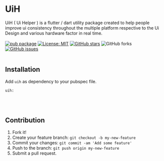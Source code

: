 # UiH

UiH ( Ui Helper ) is a flutter / dart utility package created to help people improve ui consistency throughout the multiple platform respective to the Ui Design and various hardware factor in real time.
<br><br>
[![pub package](https://img.shields.io/pub/v/UiH?style=for-the-badge)](https://pub.dev/packages/UiH) [![License: MIT](https://img.shields.io/badge/license-MIT-orange.svg?style=for-the-badge)](https://opensource.org/licenses/MIT) <a href="https://github.com/prodevplus/UiH/stargazers"><img alt="GitHub stars" src="https://img.shields.io/github/stars/prodevplus/UiH?style=for-the-badge"></a> <img alt="GitHub forks" src="https://img.shields.io/github/forks/prodevplus/UiH?style=for-the-badge"></a><a href="https://github.com/prodevplus/UiH/issues">  <img alt="GitHub issues" src="https://img.shields.io/github/issues/prodevplus/UiH?style=for-the-badge"></a> 
<br><br>

## Installation

Add `uih` as dependency to your pubspec file.

```
uih:
```

<br><br>
## Contribution

1. Fork it!
2. Create your feature branch: `git checkout -b my-new-feature`
3. Commit your changes: `git commit -am 'Add some feature'`
4. Push to the branch: `git push origin my-new-feature`
5. Submit a pull request.

